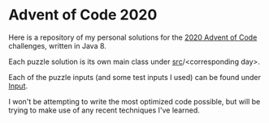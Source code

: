 # **Advent of Code 2020**

Here is a repository of my personal solutions for the [2020 Advent of Code](https://adventofcode.com/2020) challenges, written in Java 8.

Each puzzle solution is its own main class under [src](src)\/\<corresponding day>.

Each of the puzzle inputs (and some test inputs I used) can be found under [Input](Input).

I won't be attempting to write the most optimized code possible, but will be trying to make use of any recent techniques I've learned.
